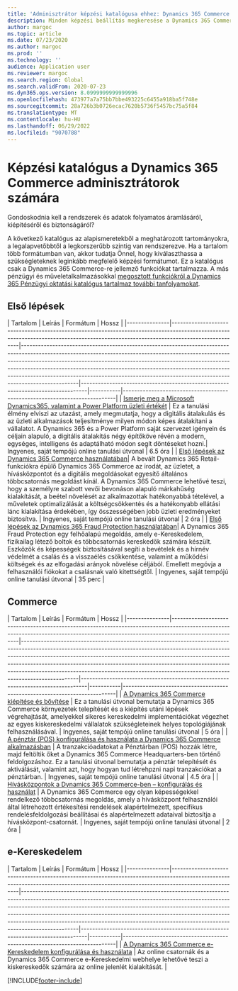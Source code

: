 ```yaml
---
title: 'Adminisztrátor képzési katalógusa ehhez: Dynamics 365 Commerce'
description: Minden képzési beállítás megkeresése a Dynamics 365 Commerce adminisztrátor szerepkörhöz.
author: margoc
ms.topic: article
ms.date: 07/23/2020
ms.author: margoc
ms.prod: ''
ms.technology: ''
audience: Application user
ms.reviewer: margoc
ms.search.region: Global
ms.search.validFrom: 2020-07-23
ms.dyn365.ops.version: 8.0999999999999996
ms.openlocfilehash: 473977a7a75bb7bbe493225c6455a918ba5f748e
ms.sourcegitcommit: 28a726b3b0726ecac7620b5736f5457bc75a5f84
ms.translationtype: MT
ms.contentlocale: hu-HU
ms.lasthandoff: 06/29/2022
ms.locfileid: "9070788"
---
```

# <a name="learning-catalog-for-dynamics-365-commerce-administrators"></a>Képzési katalógus a Dynamics 365 Commerce adminisztrátorok számára

Gondoskodnia kell a rendszerek és adatok folyamatos áramlásáról, kiépítéséről és biztonságáról?

A következő katalógus az alapismeretekből a meghatározott tartományokra, a legalapvetőbbtől a legkorszerűbb szintig van rendszerezve. Ha a tartalom több formátumban van, akkor tudatja Önnel, hogy kiválaszthassa a szükségleteknek leginkább megfelelő képzési formátumot. Ez a katalógus csak a Dynamics 365 Commerce-re jellemző funkciókat tartalmazza. A más pénzügyi és műveletalkalmazásokkal [megosztott funkciókról a Dynamics 365 Pénzügyi oktatási katalógus tartalmaz további tanfolyamokat](../../finance/get-started/learning-catalog-administrator.md).

## <a name="get-started"></a>Első lépések<a name="get-started"></a>

| Tartalom  | Leírás  | Formátum  | Hossz    |
|---------------|------------------------------------------------------------------------------------------------------------------------------------------------------------------------------------|--------------------------------------------------------------------------------------------------------------------------------------------------------------------------------------------------------------------------------------------------------------------------------------------------------------------------------------------------------------------------------------------------------------------------|--------------------------------------------------------------------------------|-----------|---------------------------------------------------------------------------|
| [Ismerje meg a Microsoft Dynamics365, valamint a Power Platform üzleti értékét](/learn/paths/learn-business-value-of-dynamics-365-and-power-platform/)   | Ez a tanulási élmény elviszi az utazást, amely megmutatja, hogy a digitális átalakulás és az üzleti alkalmazások teljesítménye milyen módon képes átalakítani a vállalatot. A Dynamics 365 és a Power Platform saját szervezet igényein és céljain alapuló, a digitális átalakítás négy építőköve révén a modern, egységes, intelligens és adaptálható módon segít döntéseket hozni.| Ingyenes, saját tempójú online tanulási útvonal | 6.5 óra |
| [Első lépések az Dynamics 365 Commerce használatában](/learn/paths/get-started-dynamics-365-commerce/)| A bevált Dynamics 365 Retail-funkciókra épülő Dynamics 365 Commerce az irodát, az üzletet, a hívásközpontot és a digitális megoldásokat egyesítő általános többcsatornás megoldást kínál. A Dynamics 365 Commerce lehetővé teszi, hogy a személyre szabott vevői bevonáson alapuló márkahűség kialakítását, a beétel növelését az alkalmazottak hatékonyabbá tételével, a műveletek optimalizálását a költségcsökkentés és a hatékonyabb ellátási lánc kialakítása érdekében, így összességében jobb üzleti eredményeket biztosítva. | Ingyenes, saját tempójú online tanulási útvonal | 2 óra   |
| [Első lépések az Dynamics 365 Fraud Protection használatában](/learn/modules/get-started-fraud-protection/)| A Dynamics 365 Fraud Protection egy felhőalapú megoldás, amely e-Kereskedelem, fizikailag létező boltok és többcsatornás kereskedők számára készült. Eszközök és képességek biztosításával segíti a bevételek és a hírnév védelmét a csalás és a visszaélés csökkentése, valamint a működési költségek és az elfogadási arányok növelése céljából. Emellett megóvja a felhasználói fiókokat a csalásnak való kitettségtől. | Ingyenes, saját tempójú online tanulási útvonal | 35 perc |

## <a name="commerce"></a>Commerce<a name="commerce"></a>

| Tartalom  | Leírás  | Formátum  | Hossz    |
|---------------|------------------------------------------------------------------------------------------------------------------------------------------------------------------------------------|--------------------------------------------------------------------------------------------------------------------------------------------------------------------------------------------------------------------------------------------------------------------------------------------------------------------------------------------------------------------------------------------------------------------------|--------------------------------------------------------------------------------|-----------|---------------------------------------------------------------------------|
| [A Dynamics 365 Commerce kiépítése és bővítése](/learn/paths/deploy-dynamics-365-commerce/) | Ez a tanulási útvonal bemutatja a Dynamics 365 Commerce környezetek telepítését és a kiépítés utáni lépések végrehajtását, amelyekkel sikeres kereskedelmi implementációkat végezhet az egyes kiskereskedelmi vállalatok szükségleteinek helyes topológiájának felhasználásával. | Ingyenes, saját tempójú online tanulási útvonal | 5 óra   |
| [A pénztár (POS) konfigurálása és használata a Dynamics 365 Commerce alkalmazásban](/learn/paths/configure-use-pos-commerce/)         | A tranzakcióadatokat a Pénztárban (POS) hozzák létre, majd feltöltik őket a Dynamics 365 Commerce Headquarters-ben történő feldolgozáshoz. Ez a tanulási útvonal bemutatja a pénztár telepítését és aktiválását, valamint azt, hogy hogyan tud létrehpzni napi tranzakciókat a pénztárban. | Ingyenes, saját tempójú online tanulási útvonal | 4.5 óra |
| [Hívásközpontok a Dynamics 365 Commerce-ben – konfigurálás és használat](/learn/paths/configure-work-call-centers-commerce/) | A Dynamics 365 Commerce egy olyan képességekkel rendelkező többcsatornás megoldás, amely a hívásközpont felhasználói által létrehozott értékesítési rendelések alapértelmezett, specifikus rendelésfeldolgozási beállításai és alapértelmezett adataival biztosítja a hívásközpont-csatornát.                                  | Ingyenes, saját tempójú online tanulási útvonal | 2 óra   |

## <a name="e-commerce"></a>e-Kereskedelem<a name="e-commerce"></a>

| Tartalom  | Leírás  | Formátum  | Hossz    |
|---------------|------------------------------------------------------------------------------------------------------------------------------------------------------------------------------------|--------------------------------------------------------------------------------------------------------------------------------------------------------------------------------------------------------------------------------------------------------------------------------------------------------------------------------------------------------------------------------------------------------------------------|--------------------------------------------------------------------------------|-----------|---------------------------------------------------------------------------|
| [A Dynamics 365 Commerce e-Kereskedelem konfigurálása és használata](/learn/paths/configure-work-e-commerce/)              | Az online csatornák és a Dynamics 365 Commerce e-Kereskedelmi webhelye lehetővé teszi a kiskereskedők számára az online jelenlét kialakítását. |


[!INCLUDE[footer-include](../../includes/footer-banner.md)]

